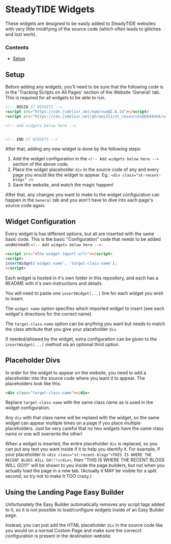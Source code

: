 # SteadyTIDE Widgets <!-- omit in toc -->

These widgets are designed to be easily added to SteadyTIDE websites with very little modifying of the source code (which often leads to glitches and lost work).

### Contents

- [Setup](#setup)

## Setup

Before adding any widgets, you'll need to be sure that the following code is in the 'Tracking Scripts on All Pages' section of the Website 'General' tab. This is required for all widgets to be able to run.

``` html
<!-- BEGIN ST WIDGETS -->
<script src="https://cdn.jsdelivr.net/npm/vue@2.6.14"></script>
<script src="https://cdn.jsdelivr.net/gh/amj311/st_resources@bb44eb4/vue_widgets/widget-loader.js"></script>

<!-- Add widgets below here -->


<!-- END ST WIDGETS -->
```

After that, adding any new widget is done by the following steps:

1. Add the widget configuration in the `<!-- Add widgets below here -->` section of the above code.
1. Place the widget placeholder `div` in the source code of any and every page you would like the widget to appear. Eg.: `<div class="st-recent-blogs" />`
1. Save the website, and watch the magic happen!

After that, any changes you want to make to the widget configuration can happen in the `General` tab and you won't have to dive into each page's source code again.


## Widget Configuration

Every widget is has different options, but all are inserted with the same basic code. This is the basic "Configuration" code that needs to be added underneath `<!-- Add widgets below here -->`.


``` html
<script src="<the-widget-import-url>"></script>
<script>
insertWidget('widget-name', 'target-class-name');
</script>
```

Each widget is hosted in it's own folder in this repository, and each has a README with it's own instructions and details.

You will need to paste one `insertWidget(...)` line for each widget you wish to insert.

The `widget name` option specifies which imported widget to insert (see each widget's directions for the correct name).

The `target-class-name` option can be anything you want but needs to match the class attribute that you give your placeholder `div`.

If needed/allowed by the widget, extra configuration can be given to the `insertWidget(...)` method via an optional third option.


## Placeholder Divs

In order for the widget to appear on the website, you need to add a placeholder into the source code where you want it to appear. The placeholders look like this:

``` html
<div class="target-class-name"></div>
```

Replace `target-class-name` with the same class name as is used in the widget configuration.

Any `div` with that class name will be replaed with the widget, so the same widget can appear multiple times on a page if you place multiple placeholders. Just be very careful that no two widgets have the same class name or one will overwrite the other!

When a widget is inserted, the entire placeholder `div` is replaced, so you can put any text you want inside if it to help you identify it. For example, if your placeholder is `<div class="st-recent-blogs">THIS IS WHERE THE RECENT BLOGS WILL GO!!!</div>`, then "THIS IS WHERE THE RECENT BLOGS WILL GO!!!" will be shown to you inside the page builders, but not when you actually load the page in a new tab. (Actually it MAY be visible for a split second, so try not to make it TOO crazy.)


## Using the Landing Page Easy Builder

Unfortunately the Easy Builder automatically removes any script tags added to it, so it is not possible to load/configure widgets inside of an Easy Builder page.

Instead, you can just add the HTML placeholder `div` in the source code like you would on a normal Custom Page and make sure the correcct configuration is present in the destination website.